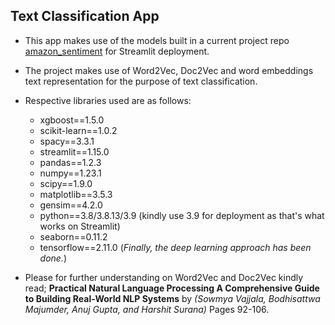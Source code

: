 ## **Text Classification App**

- This app makes use of the models built in a current project repo [amazon_sentiment](https://github.com/daniau23/amazon_sentiment.git) for Streamlit deployment. 
- The project makes use of Word2Vec, Doc2Vec and word embeddings  text representation for the purpose of text classification.

- Respective libraries used are as follows:
    - xgboost==1.5.0
    - scikit-learn==1.0.2
    - spacy==3.3.1
    - streamlit==1.15.0
    - pandas==1.2.3
    - numpy==1.23.1
    - scipy==1.9.0
    - matplotlib==3.5.3
    - gensim==4.2.0
    - python==3.8/3.8.13/3.9 (kindly use 3.9 for deployment as that's what works on Streamlit)
    - seaborn==0.11.2
    - tensorflow==2.11.0 (*Finally, the deep learning approach has been done.*)

- Please for further understanding on Word2Vec and Doc2Vec kindly read;
**Practical Natural Language Processing A Comprehensive Guide to Building Real-World NLP Systems** by *(Sowmya Vajjala, Bodhisattwa Majumder, Anuj Gupta, and Harshit Surana)* Pages 92-106.